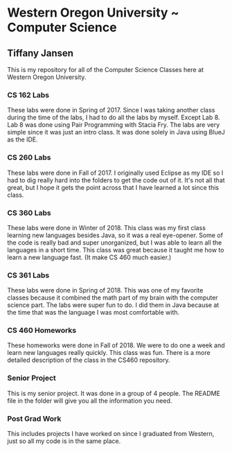 # Western Oregon University ~ Computer Science
## Tiffany Jansen
This is my repository for all of the Computer Science Classes here at Western Oregon University. 

### CS 162 Labs
These labs were done in Spring of 2017. Since I was taking another class during the time of the labs, I had to do all the labs by myself. Except Lab 8. Lab 8 was done using Pair Programming with Stacia Fry. The labs are very simple since it was just an intro class. It was done solely in Java using BlueJ as the IDE. 

### CS 260 Labs
These labs were done in Fall of 2017. I originally used Eclipse as my IDE so I had to dig really hard into the folders to get the code out of it. It's not all that great, but I hope it gets the point across that I have learned a lot since this class.

### CS 360 Labs
These labs were done in Winter of 2018. This class was my first class learning new languages besides Java, so it was a real eye-opener. Some of the code is really bad and super unorganized, but I was able to learn all the languages in a short time. This class was great because it taught me how to learn a new language fast. (It make CS 460 much easier.)

### CS 361 Labs
These labs were done in Spring of 2018. This was one of my favorite classes because it combined the math part of my brain with the computer science part. The labs were super fun to do. I did them in Java because at the time that was the language I was most comfortable with.

### CS 460 Homeworks
These homeworks were done in Fall of 2018. We were to do one a week and learn new languages really quickly. This class was fun. There is a more detailed description of the class in the CS460 repository. 

### Senior Project
This is my senior project. It was done in a group of 4 people. The README file in the folder will give you all the information you need. 

### Post Grad Work
This includes projects I have worked on since I graduated from Western, just so all my code is in the same place.

